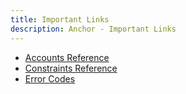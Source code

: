```yaml
---
title: Important Links
description: Anchor - Important Links
---
```


- [Accounts Reference](https://docs.rs/anchor-lang/latest/anchor_lang/accounts/index.html)
- [Constraints Reference](https://docs.rs/anchor-lang/latest/anchor_lang/derive.Accounts.html)
- [Error Codes](https://docs.rs/anchor-lang/latest/anchor_lang/error/enum.ErrorCode.html)
